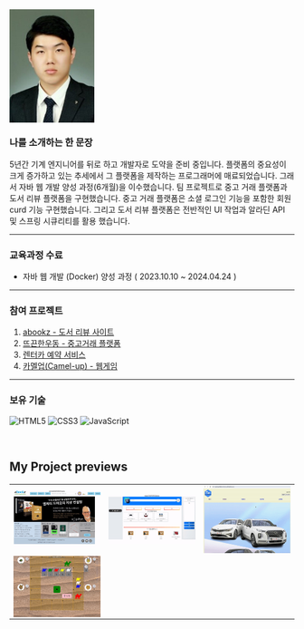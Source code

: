 <img align="center" src="https://github.com/WoongJaeCho/WoongJaeCho/blob/main/upload/증명사진.jpg?raw=true" width="150px"/>
<br>

### 나를 소개하는 한 문장 
5년간 기계 엔지니어를 뒤로 하고 개발자로 도약을 준비 중입니다. 플랫폼의 중요성이 크게 증가하고 있는 추세에서 그 플랫폼을 제작하는 프로그래머에 매료되었습니다. 그래서 자바 웹 개발 양성 과정(6개월)을 이수했습니다. 팀 프로젝트로 중고 거래 플랫폼과 도서 리뷰 플랫폼을 구현했습니다. 중고 거래 플랫폼은 소셜 로그인 기능을 포함한 회원curd 기능 구현했습니다. 그리고 도서 리뷰 플랫폼은 전반적인 UI 작업과 알라딘 API 및 스프링 시큐리티를 활용 했습니다. 

--- 

### 교육과정 수료 
* 자바 웹 개발 (Docker) 양성 과정 ( 2023.10.10 ~ 2024.04.24 )

---

### 참여 프로젝트 
1. [abookz - 도서 리뷰 사이트](https://github.com/WoongJaeCho/abookz.git)
2. [뜨끈한우동 - 중고거래 플랫폼](https://github.com/ChoiSeoungH/HotUdon.git)
3. [렌터카 예약 서비스](https://github.com/WoongJaeCho/RentcarMVC.git)
4. [카멜업(Camel-up) - 웹게임](https://github.com/WoongJaeCho/Camel-UP.git)

---

### 보유 기술 

![HTML5](https://img.shields.io/badge/-HTML5-F05032?style=for-the-badge&logo=html5&logoColor=ffffff)
![CSS3](https://img.shields.io/badge/-CSS3-007ACC?style=for-the-badge&logo=css3)
![JavaScript](https://img.shields.io/badge/-JavaScript-%23F7DF1C?style=for-the-badge&logo=javascript&logoColor=000000&labelColor=%23F7DF1C&color=%23FFCE5A)


<br>

<h2> My Project previews </h2>
<table>
  <tbody>
    <tr>
      <td>
        <a href="#" title="프로젝트1">
          <img align="center" src="https://github.com/WoongJaeCho/WoongJaeCho/blob/main/upload/abookz.gif?raw=true" width="300px" >
        </a>
      </td>
      <td>
      <a href="#" title="프로젝트2">
          <img align="center" src="https://github.com/WoongJaeCho/WoongJaeCho/blob/main/upload/hotudon.gif?raw=true" width="300px" >
        </a>
      </td>
      <td>
       <a href="#" title="프로젝트3">
          <img align="center" src="https://github.com/WoongJaeCho/WoongJaeCho/blob/main/upload/rentercar.gif?raw=true" width="300px" >
        </a>
      </td>
    </tr>
    <tr>
      <td>
        <a href="#" title="프로젝트4">
          <img align="center" src="https://github.com/WoongJaeCho/WoongJaeCho/blob/main/upload/Camel-up.gif?raw=true" width="300px" >
        </a>
      </td>
      <td>
    </tr>
  </tbody>
</table>

<br/>
<br/>
